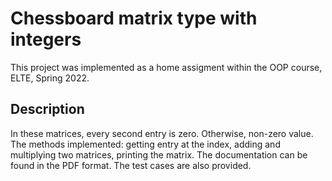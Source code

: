 # Chessboard matrix type with integers

This project was implemented as a home assigment within the OOP course, ELTE, Spring 2022.

## Description

In these matrices, every second entry is zero. Otherwise, non-zero value.
The methods implemented: getting entry at the index, adding and multiplying two matrices, printing the matrix.
The documentation can be found in the PDF format.
The test cases are also provided.
